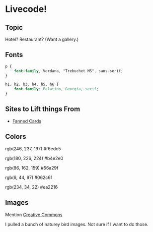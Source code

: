 # Livecode! #

## Topic ##

Hotel?  Restaurant?  (Want a gallery.)

## Fonts ##

```css
p {
    font-family, Verdana, "Trebuchet MS", sans-serif;
}
```

```css
h1, h2, h3, h4, h5, h6 {
    font-family: Palatino, Georgia, serif;
}
```

## Sites to Lift things From ##

* [Fanned Cards](https://magic.wizards.com/en/articles/archive/ways-play/commanding-ravnica-allegiance-2019-01-17)

## Colors ##

<!-- Off-white (Good for backgrounds) -->
rgb(246, 237, 197)
#f6edc5

<!-- Primary Light Tone -->
rgb(180, 226, 224)
#b4e2e0

<!-- Primary Mid Tone -->
rgb(86, 162, 159)
#56a29f

<!-- Primary Dark Tone -->
rgb(6, 44, 97)
#062c61

<!-- Accent Color -->
rgb(234, 34, 22)
#ea2216

## Images ##

Mention [Creative Commons](https://search.creativecommons.org/)

I pulled a bunch of naturey bird images.  Not sure if I want to do those.
